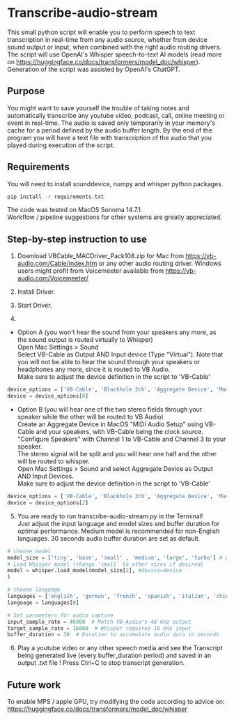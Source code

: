 # Transcribe-audio-stream
This small python script will enable you to perform speech to text transcription in real-time from any audio source, whether from device sound output or input, when combined with the right audio routing drivers.
The script will use OpenAI's Whisper speech-to-text AI models (read more on https://huggingface.co/docs/transformers/model_doc/whisper). 
Generation of the script was assisted by OpenAI's ChatGPT.

## Purpose
You might want to save yourself the trouble of taking notes and automatically transcribe any youtube video, podcast, call, online meeting or event in real-time. 
The audio is saved only temporarily in your memory's cache for a period defined by the audio buffer length.
By the end of the program you will have a text file with transcription of the audio that you played during execution of the script.

## Requirements
You will need to install sounddevice, numpy and whisper python packages.
```bash
pip install -r requirements.txt
```

The code was tested on MacOS Sonoma 14.7.1.  
Workflow / pipeline suggestions for other systems are greatly appreciated.

## Step-by-step instruction to use

1. Download VBCable_MACDriver_Pack108.zip for Mac from
https://vb-audio.com/Cable/index.htm 
or any other audio routing driver. Windows users might profit from Voicemeeter available from https://vb-audio.com/Voicemeeter/

2. Install Driver.

3. Start Driver.

4. 
- Option A (you won't hear the sound from your speakers any more, as the sound output is routed virtually to Whisper)  
Open Mac Settings > Sound  
Select VB-Cable as Output AND Input device (Type "Virtual"). Note that you will not be able to hear the sound through your speakers or headphones any more, since it is routed to VB Audio.  
Make sure to adjust the device definition in the script to 'VB-Cable'

```python
device_options = ['VB-Cable', 'Blackhole 2ch', 'Aggregate Device', 'MacBook Pro Microphone'] 
device = device_options[0]   
```

- Option B (you will hear one of the two stereo fields through your speaker while the other will be routed to VB Audio)  
Create an Aggregate Device in MacOS "MIDI Audio Setup" using VB-Cable and your speakers, with VB-Cable being the clock source.  
"Configure Speakers" with Channel 1 to VB-Cable and Channel 3 to your speaker.  
The stereo signal will be split and you will hear one half and the other will be routed to whisper.  
Open Mac Settings > Sound and select Aggregate Device as Output AND Input Devices.  
Make sure to adjust the device definition in the script to 'VB-Cable'

```python
device_options = ['VB-Cable', 'Blackhole 2ch', 'Aggregate Device', 'MacBook Pro Microphone'] 
device = device_options[2]   
```

5. You are ready to run transcribe-audio-stream.py in the Terminal!  
Just adjust the input language and model sizes and buffer duration for optimal performance. Medium model is recommended for non-English languages. 30 seconds audio buffer duration are set as default.

```python
# choose model
model_size = ['tiny', 'base', 'small' , 'medium', 'large', 'turbo'] # pass desired model size in the model loading line
# Load Whisper model (change 'small' to other sizes if desired) 
model = whisper.load_model(model_size[2], #device=device 
)

# choose language
languages = ['english', 'german', 'french', 'spanish', 'italian', 'chinese', 'greek', 'russian','japanese'] # complete list of languages available at https://platform.openai.com/docs/guides/speech-to-text/supported-languages
language = languages[0]

# Set parameters for audio capture
input_sample_rate = 48000  # Match VB-Audio's 48 kHz output
target_sample_rate = 16000  # Whisper requires 16 kHz input
buffer_duration = 30  # Duration to accumulate audio data in seconds
```

6. Play a youtube video or any other speech media and see the Transcript being generated live (every buffer_duration period) and saved in an output .txt file ! Press Ctrl+C to stop transcript generation.


## Future work
To enable MPS / apple GPU, try modifying the code according to advice on:  
https://huggingface.co/docs/transformers/model_doc/whisper

